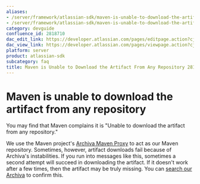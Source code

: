 ```yaml
---
aliases:
- /server/framework/atlassian-sdk/maven-is-unable-to-download-the-artifact-from-any-repository-2818710.html
- /server/framework/atlassian-sdk/maven-is-unable-to-download-the-artifact-from-any-repository-2818710.md
category: devguide
confluence_id: 2818710
dac_edit_link: https://developer.atlassian.com/pages/editpage.action?cjm=wozere&pageId=2818710
dac_view_link: https://developer.atlassian.com/pages/viewpage.action?cjm=wozere&pageId=2818710
platform: server
product: atlassian-sdk
subcategory: faq
title: Maven is Unable to Download the Artifact From Any Repository 2818710
---
```

# Maven is unable to download the artifact from any repository

You may find that Maven complains it is "Unable to download the artifact from any repository."

We use the Maven project's <a href="http://maven.apache.org/archiva/" class="external-link">Archiva Maven Proxy</a> to act as our Maven repository. Sometimes, however, artifact downloads fail because of Archiva's instabilities. If you run into messages like this, sometimes a second attempt will succeed in downloading the artifact. If it doesn't work after a few times, then the artifact may be truly missing. You can <a href="http://maven.atlassian.com" class="external-link">search our Archiva</a> to confirm this.




























































































